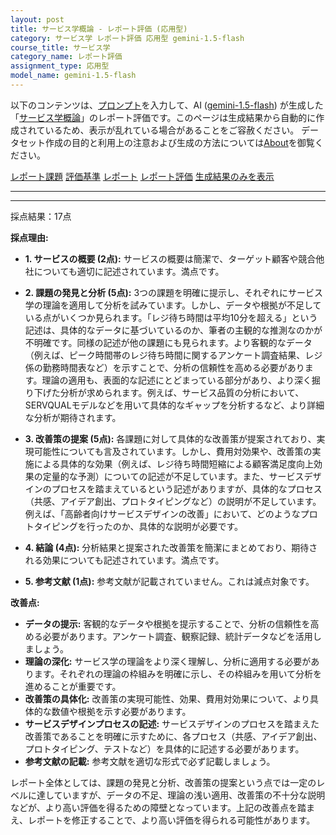 ```yaml
---
layout: post
title: サービス学概論 - レポート評価 (応用型)
category: サービス学 レポート評価 応用型 gemini-1.5-flash
course_title: サービス学
category_name: レポート評価
assignment_type: 応用型
model_name: gemini-1.5-flash
---
```


以下のコンテンツは、[プロンプト](http://127.0.0.1:8000/generated/サービス学/gemini-1.5-flash/prompt_レポート評価-応用型.md)を入力して、AI ([gemini-1.5-flash](contents/gemini-1.5-flash)) が生成した「[サービス学概論](/contents/サービス学/)」のレポート評価です。このページは生成結果から自動的に作成されているため、表示が乱れている場合があることをご容赦ください。
データセット作成の目的と利用上の注意および生成の方法については[About](/About)を御覧ください。

[レポート課題](../レポート課題-応用型)
[評価基準](../評価基準-応用型)
[レポート](../レポート-応用型)
[レポート評価](../レポート評価-応用型)
[生成結果のみを表示](http://127.0.0.1:8000/generated/サービス学/gemini-1.5-flash/レポート評価-応用型.md)
  

***
***
  
採点結果：17点

**採点理由:**

* **1. サービスの概要 (2点):**  サービスの概要は簡潔で、ターゲット顧客や競合他社についても適切に記述されています。満点です。

* **2. 課題の発見と分析 (5点):** 3つの課題を明確に提示し、それぞれにサービス学の理論を適用して分析を試みています。しかし、データや根拠が不足している点がいくつか見られます。「レジ待ち時間は平均10分を超える」という記述は、具体的なデータに基づいているのか、筆者の主観的な推測なのかが不明確です。同様の記述が他の課題にも見られます。より客観的なデータ（例えば、ピーク時間帯のレジ待ち時間に関するアンケート調査結果、レジ係の勤務時間表など）を示すことで、分析の信頼性を高める必要があります。理論の適用も、表面的な記述にとどまっている部分があり、より深く掘り下げた分析が求められます。例えば、サービス品質の分析において、SERVQUALモデルなどを用いて具体的なギャップを分析するなど、より詳細な分析が期待されます。

* **3. 改善策の提案 (5点):** 各課題に対して具体的な改善策が提案されており、実現可能性についても言及されています。しかし、費用対効果や、改善策の実施による具体的な効果（例えば、レジ待ち時間短縮による顧客満足度向上効果の定量的な予測）についての記述が不足しています。また、サービスデザインのプロセスを踏まえているという記述がありますが、具体的なプロセス（共感、アイデア創出、プロトタイピングなど）の説明が不足しています。例えば、「高齢者向けサービスデザインの改善」において、どのようなプロトタイピングを行ったのか、具体的な説明が必要です。

* **4. 結論 (4点):** 分析結果と提案された改善策を簡潔にまとめており、期待される効果についても記述されています。満点です。

* **5. 参考文献 (1点):** 参考文献が記載されていません。これは減点対象です。


**改善点:**

* **データの提示:**  客観的なデータや根拠を提示することで、分析の信頼性を高める必要があります。アンケート調査、観察記録、統計データなどを活用しましょう。
* **理論の深化:** サービス学の理論をより深く理解し、分析に適用する必要があります。それぞれの理論の枠組みを明確に示し、その枠組みを用いて分析を進めることが重要です。
* **改善策の具体化:** 改善策の実現可能性、効果、費用対効果について、より具体的な数値や根拠を示す必要があります。
* **サービスデザインプロセスの記述:** サービスデザインのプロセスを踏まえた改善策であることを明確に示すために、各プロセス（共感、アイデア創出、プロトタイピング、テストなど）を具体的に記述する必要があります。
* **参考文献の記載:** 参考文献を適切な形式で必ず記載しましょう。


レポート全体としては、課題の発見と分析、改善策の提案という点では一定のレベルに達していますが、データの不足、理論の浅い適用、改善策の不十分な説明などが、より高い評価を得るための障壁となっています。上記の改善点を踏まえ、レポートを修正することで、より高い評価を得られる可能性があります。
